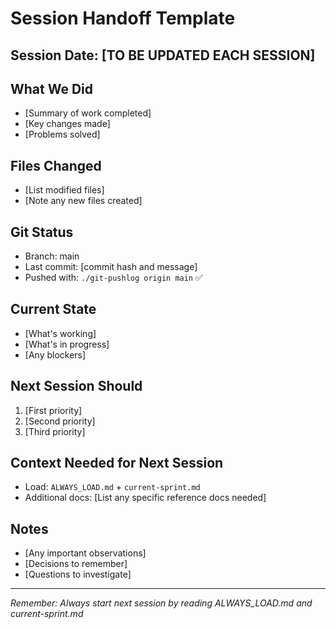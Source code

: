 # Session Handoff Template

## Session Date: [TO BE UPDATED EACH SESSION]

## What We Did
- [Summary of work completed]
- [Key changes made]
- [Problems solved]

## Files Changed
- [List modified files]
- [Note any new files created]

## Git Status
- Branch: main
- Last commit: [commit hash and message]
- Pushed with: `./git-pushlog origin main` ✅

## Current State
- [What's working]
- [What's in progress]
- [Any blockers]

## Next Session Should
1. [First priority]
2. [Second priority]
3. [Third priority]

## Context Needed for Next Session
- Load: `ALWAYS_LOAD.md` + `current-sprint.md`
- Additional docs: [List any specific reference docs needed]

## Notes
- [Any important observations]
- [Decisions to remember]
- [Questions to investigate]

---
*Remember: Always start next session by reading ALWAYS_LOAD.md and current-sprint.md*
